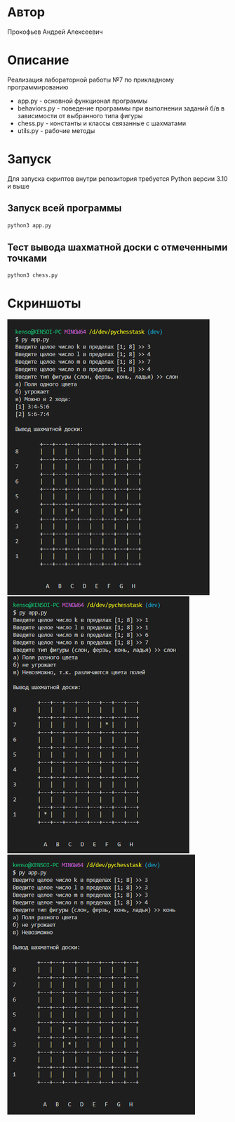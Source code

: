 # Автор
Прокофьев Андрей Алексеевич

# Описание
Реализация лабораторной работы №7 по прикладному программированию

* app.py - основной функционал программы
* behaviors.py - поведение программы при выполнении заданий б/в в зависимости от выбранного типа фигуры
* chess.py - константы и классы связанные с шахматами
* utils.py - рабочие методы

# Запуск
Для запуска скриптов внутри репозитория требуется Python версии 3.10 и выше

## Запуск всей программы
```bash
python3 app.py
```

## Тест вывода шахматной доски с отмеченными точками
```bash
python3 chess.py
```

# Скриншоты
![Первый тест](./img/test1.png)
![Второй тест](./img/test2.png)
![Третий тест](./img/test3.png)
